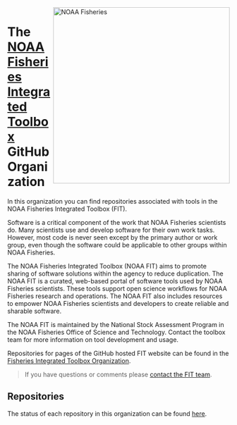 <img align="right" src="https://raw.githubusercontent.com/nmfs-general-modeling-tools/nmfspalette/main/man/figures/noaa-fisheries-rgb-2line-horizontal-small.png" width="400" alt="NOAA Fisheries">  

# The [NOAA Fisheries Integrated Toolbox](https://noaa-fisheries-integrated-toolbox.github.io/) GitHub Organization 

In this organization you can find repositories associated with tools in the NOAA Fisheries Integrated Toolbox (FIT). 

Software is a critical component of the work that NOAA Fisheries scientists do. Many scientists use and develop software for their own work tasks. However, most code is never seen except by the primary author or work group, even though the software could be applicable to other groups within NOAA Fisheries.

The NOAA Fisheries Integrated Toolbox (NOAA FIT) aims to promote sharing of software solutions within the agency to reduce duplication. The NOAA FIT is a curated, web-based portal of software tools used by NOAA Fisheries scientists. These tools support open science workflows for NOAA Fisheries research and operations. The NOAA FIT also includes resources to empower NOAA Fisheries scientists and developers to create reliable and sharable software.

The NOAA FIT is maintained by the National Stock Assessment Program in the NOAA Fisheries Office of Science and Technology. Contact the toolbox team for more information on tool development and usage.

Repositories for pages of the GitHub hosted FIT website can be found in the [Fisheries Integrated Toolbox Organization](https://github.com/noaa-fisheries-integrated-toolbox).

> If you have questions or comments please [contact the FIT team](https://noaa-fisheries-integrated-toolbox.github.io/resources/noaa%20fit/contact/). 

## Repositories 

The status of each repository in this organization can be found [here](https://github.com/nmfs-fish-tools/status#readme). 
